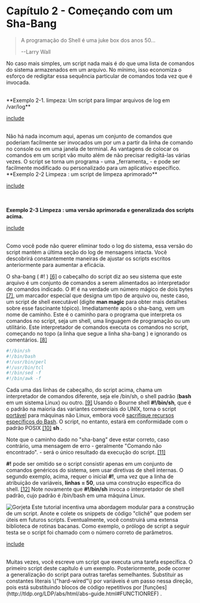 # Capítulo 2 - Começando com um Sha-Bang

> A programação do Shell é uma juke box dos anos 50...
>
> --Larry Wall

No caso mais simples, um script nada mais é do que uma lista de comandos do sistema armazenados em um arquivo. No mínimo, isso economiza o esforço de redigitar essa sequência particular de comandos toda vez que é invocada.

<br>
**Exemplo 2-1. limpeza: Um script para limpar arquivos de log em /var/log**

[include](scripts/2.1-limpeza.sh)

<br>
Não há nada incomum aqui, apenas um conjunto de comandos que poderiam facilmente ser invocados um por um a partir da linha de comando no console ou em uma janela de terminal. As vantagens de colocar os comandos em um script vão muito além de não precisar redigitá-las várias vezes. O script se torna um programa - uma _ferramenta_ - e pode ser facilmente modificado ou personalizado para um aplicativo específico.

<br>
**Exemplo 2-2 Limpeza : um script de limpeza aprimorado**

[include](scripts/2.2-limpeza.sh)

<br><br>
**Exemplo 2-3 Limpeza : uma versão aprimorada e generalizada dos scripts acima.**

[include](scripts/2.3-limpeza.sh)

<br>
Como você pode não querer eliminar todo o log do sistema, essa versão do script mantém a última seção do log de mensagens intacta. Você descobrirá constantemente maneiras de ajustar os scripts escritos anteriormente para aumentar a eficácia.


O sha-bang \( \#! \) [\[6\]](http://tldp.org/LDP/abs/html/abs-guide.html#FTN.AEN205) o cabeçalho do script diz ao seu sistema que este arquivo é um conjunto de comandos a serem alimentados ao interpretador de comandos indicado. O \#! é na verdade um número mágico de dois bytes [\[7\]](http://tldp.org/LDP/abs/html/abs-guide.html#FTN.AEN214), um marcador especial que designa um tipo de arquivo ou, neste caso, um script de shell executável \(digite **man magic** para obter mais detalhes sobre esse fascinante tópico\). Imediatamente após o sha-bang, vem um nome de caminho. Este é o caminho para o programa que interpreta os comandos no script, seja um shell, uma linguagem de programação ou um utilitário. Este interpretador de comandos executa os comandos no script, começando no topo \(a linha que segue a linha sha-bang \) e ignorando os comentários. [\[8\]](http://tldp.org/LDP/abs/html/abs-guide.html#FTN.AEN226)

```bash
#!/bin/sh
#!/bin/bash
#!/usr/bin/perl
#!/usr/bin/tcl
#!/bin/sed -f
#!/bin/awk -f
```

Cada uma das linhas de cabeçalho, do script acima, chama um interpretador de comandos diferente, seja ele /bin/sh, o shell padrão \(**bash** em um sistema Linux\) ou outro. [\[9\]](http://tldp.org/LDP/abs/html/abs-guide.html#FTN.AEN242) Usando o Bourne shell **\#!/bin/sh**, que é o padrão na maioria das variantes comerciais do UNIX, torna o script [portável](http://tldp.org/LDP/abs/html/abs-guide.html#PORTABILITYISSUES) para máquinas não Linux, embora você [sacrifique recursos específicos do Bash](http://tldp.org/LDP/abs/html/abs-guide.html#BINSH). O script, no entanto, estará em conformidade com o padrão POSIX [\[10\]](http://tldp.org/LDP/abs/html/abs-guide.html#FTN.AEN256) **sh** .

Note que o caminho dado no "sha-bang" deve estar correto, caso contrário, uma mensagem de erro - geralmente "Comando não encontrado". - será o único resultado da execução do script. [\[11\]](http://tldp.org/LDP/abs/html/abs-guide.html#FTN.AEN269)

**\#!** pode ser omitido se o script consistir apenas em um conjunto de comandos genéricos do sistema, sem usar diretivas de shell internas. O segundo exemplo, acima, requer o inicial **\#!**, uma vez que a linha de atribuição de variáveis, **linhas = 50**, usa uma construção específica do shell. [\[12\]](http://tldp.org/LDP/abs/html/abs-guide.html#FTN.AEN279) Note novamente que **\#!/bin/sh** invoca o interpretador de shell padrão, cujo padrão é /bin/bash em uma máquina Linux.

![](http://tldp.org/LDP/abs/images/tip.gif "Gorjeta") Este tutorial incentiva uma abordagem modular para a construção de um script. Anote e colete os snippets de código "clichê" que podem ser úteis em futuros scripts. Eventualmente, você construirá uma extensa biblioteca de rotinas bacanas. Como exemplo, o prólogo de script a seguir testa se o script foi chamado com o número correto de parâmetros.

[include](scripts/2.4-nparam.sh)

<br>
Muitas vezes, você escreve um script que executa uma tarefa específica. O primeiro script deste capítulo é um exemplo. Posteriormente, pode ocorrer a generalização do script para outras tarefas semelhantes. Substituir as constantes literais \("hard-wired"\) por variáveis ​​é um passo nessa direção, pois está substituindo blocos de código repetitivos por [funções](http://tldp.org/LDP/abs/html/abs-guide.html#FUNCTIONREF) .
